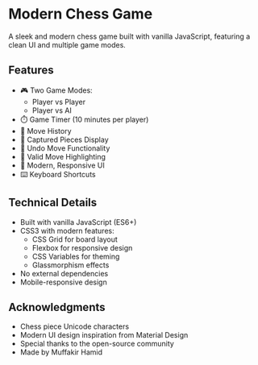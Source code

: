 # Modern Chess Game

A sleek and modern chess game built with vanilla JavaScript, featuring a clean UI and multiple game modes.


## Features

- 🎮 Two Game Modes:
  - Player vs Player
  - Player vs AI
- ⏱️ Game Timer (10 minutes per player)
- 📝 Move History
- 👾 Captured Pieces Display
- 🔄 Undo Move Functionality
- 🎯 Valid Move Highlighting
- 🎨 Modern, Responsive UI
- ⌨️ Keyboard Shortcuts


## Technical Details

- Built with vanilla JavaScript (ES6+)
- CSS3 with modern features:
  - CSS Grid for board layout
  - Flexbox for responsive design
  - CSS Variables for theming
  - Glassmorphism effects
- No external dependencies
- Mobile-responsive design

## Acknowledgments

- Chess piece Unicode characters
- Modern UI design inspiration from Material Design
- Special thanks to the open-source community
- Made by Muffakir Hamid
